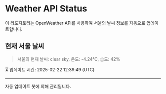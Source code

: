 
# Weather API Status

이 리포지토리는 OpenWeather API를 사용하여 서울의 날씨 정보를 자동으로 업데이트합니다.

## 현재 서울 날씨
> 서울의 현재 날씨: clear sky, 온도: -4.24°C, 습도: 42%

⏳ 업데이트 시간: 2025-02-22 12:39:49 (UTC)

---
자동 업데이트 봇에 의해 관리됩니다.

